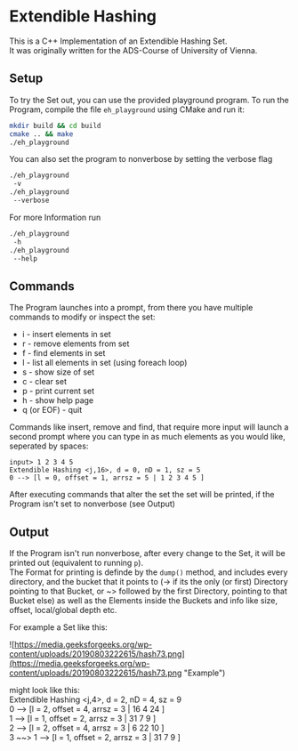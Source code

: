 # Extendible Hashing

This is a C++ Implementation of an Extendible Hashing Set.  
It was originally written for the ADS-Course of University of Vienna.

## Setup

To try the Set out, you can use the provided playground program.
To run the Program, compile the file `eh_playground` using CMake and run it:

```bash
mkdir build && cd build
cmake .. && make
./eh_playground

```

You can also set the program to nonverbose by setting the verbose flag

```bash
./eh_playground
 -v
./eh_playground
 --verbose
```

For more Information run

```bash
./eh_playground
 -h
./eh_playground
 --help
```

## Commands

The Program launches into a prompt, from there you have multiple commands to modify or inspect the set:

- i - insert elements in set
- r - remove elements from set
- f - find elements in set
- l - list all elements in set (using foreach loop)
- s - show size of set
- c - clear set
- p - print current set
- h - show help page
- q (or EOF) - quit

Commands like insert, remove and find, that require more input will launch a second prompt where you can type in as much elements as you would like, seperated by spaces:

```
input> 1 2 3 4 5
Extendible Hashing <j,16>, d = 0, nD = 1, sz = 5
0 --> [l = 0, offset = 1, arrsz = 5 | 1 2 3 4 5 ]
```

After executing commands that alter the set the set will be printed, if the Program isn't set to nonverbose (see Output)

## Output

If the Program isn't run nonverbose, after every change to the Set, it will be printed out (equivalent to running `p`).  
The Format for printing is definde by the `dump()` method, and includes every directory, and the bucket that it points to (-> if its the only (or first) Directory pointing to that Bucket, or ~> followed by the first Directory, pointing to that Bucket else) as well as the Elements inside the Buckets and info like size, offset, local/global depth etc.

For example a Set like this:

![https://media.geeksforgeeks.org/wp-content/uploads/20190803222615/hash73.png](https://media.geeksforgeeks.org/wp-content/uploads/20190803222615/hash73.png "Example")

might look like this:  
Extendible Hashing <j,4>, d = 2, nD = 4, sz = 9  
0 --> [l = 2, offset = 4, arrsz = 3 | 16 4 24 ]  
1 --> [l = 1, offset = 2, arrsz = 3 | 31 7 9 ]  
2 --> [l = 2, offset = 4, arrsz = 3 | 6 22 10 ]  
3 ~~> 1 --> [l = 1, offset = 2, arrsz = 3 | 31 7 9 ]
